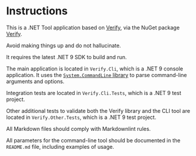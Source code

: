 # Instructions

This is a .NET Tool application based on [Verify](https://github.com/VerifyTests/Verify), via the NuGet package [Verify](https://www.nuget.org/packages/Verify).

Avoid making things up and do not hallucinate.

It requires the latest .NET 9 SDK to build and run.

The main application is located in `Verify.Cli`, which is a .NET 9 console application. It uses the [`System.CommandLine` library](https://learn.microsoft.com/en-us/dotnet/standard/commandline/?WT.mc_id=DOP-MVP-5001655) to parse command-line arguments and options.

Integration tests are located in `Verify.Cli.Tests`, which is a .NET 9 test project.

Other additional tests to validate both the Verify library and the CLI tool are located in `Verify.Other.Tests`, which is a .NET 9 test project.

All Markdown files should comply with Markdownlint rules.

All parameters for the command-line tool should be documented in the `README.md` file, including examples of usage.
